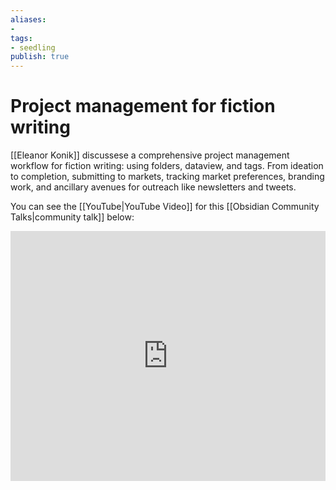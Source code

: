 ```yaml
---
aliases: 
- 
tags:
- seedling
publish: true
---
```


# Project management for fiction writing

[[Eleanor Konik]] discussese a comprehensive project management workflow for fiction writing: using folders, dataview, and tags. From ideation to completion, submitting to markets, tracking market preferences, branding work, and ancillary avenues for outreach like newsletters and tweets.

You can see the [[YouTube|YouTube Video]] for this [[Obsidian Community Talks|community talk]] below: 

<iframe width="100%" height="400px" src="https://www.youtube.com/embed/F4LE-nIzefM" title="YouTube video player" frameborder="0" allow="accelerometer; autoplay; clipboard-write; encrypted-media; gyroscope; picture-in-picture" allowfullscreen></iframe>
